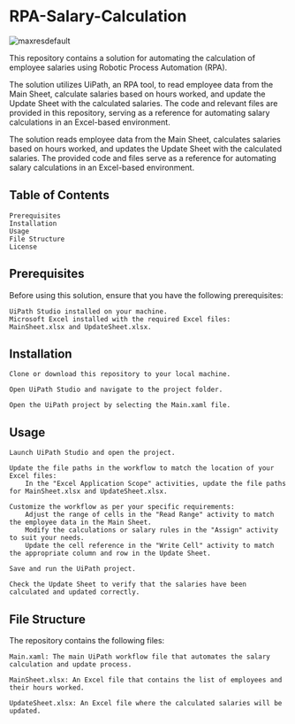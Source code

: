 # RPA-Salary-Calculation

![maxresdefault](https://github.com/AWESOME04/RPA-Salary-Calculation/assets/102630199/e87de533-56ec-4917-a153-907e57f27fb7)

This repository contains a solution for automating the calculation of employee salaries using Robotic Process Automation (RPA).

The solution utilizes UiPath, an RPA tool, to read employee data from the Main Sheet, calculate salaries based on hours worked, and update the Update Sheet with the calculated salaries. The code and relevant files are provided in this repository, serving as a reference for automating salary calculations in an Excel-based environment.

The solution reads employee data from the Main Sheet, calculates salaries based on hours worked, and updates the Update Sheet with the calculated salaries. The provided code and files serve as a reference for automating salary calculations in an Excel-based environment.

## Table of Contents

    Prerequisites
    Installation
    Usage
    File Structure
    License

## Prerequisites

Before using this solution, ensure that you have the following prerequisites:

    UiPath Studio installed on your machine.
    Microsoft Excel installed with the required Excel files: MainSheet.xlsx and UpdateSheet.xlsx.

## Installation

    Clone or download this repository to your local machine.

    Open UiPath Studio and navigate to the project folder.

    Open the UiPath project by selecting the Main.xaml file.

## Usage

    Launch UiPath Studio and open the project.

    Update the file paths in the workflow to match the location of your Excel files:
        In the "Excel Application Scope" activities, update the file paths for MainSheet.xlsx and UpdateSheet.xlsx.

    Customize the workflow as per your specific requirements:
        Adjust the range of cells in the "Read Range" activity to match the employee data in the Main Sheet.
        Modify the calculations or salary rules in the "Assign" activity to suit your needs.
        Update the cell reference in the "Write Cell" activity to match the appropriate column and row in the Update Sheet.

    Save and run the UiPath project.

    Check the Update Sheet to verify that the salaries have been calculated and updated correctly.

## File Structure

The repository contains the following files:

    Main.xaml: The main UiPath workflow file that automates the salary calculation and update process.

    MainSheet.xlsx: An Excel file that contains the list of employees and their hours worked.

    UpdateSheet.xlsx: An Excel file where the calculated salaries will be updated.
